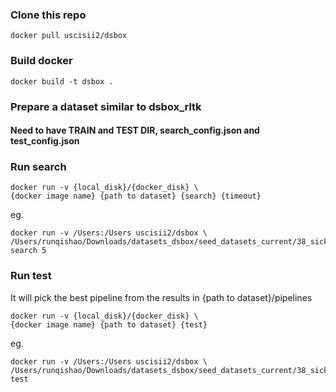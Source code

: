 ### Clone this repo

```
docker pull uscisii2/dsbox
```

### Build docker
```
docker build -t dsbox .
```

### Prepare a dataset similar to dsbox_rltk
#### Need to have TRAIN and TEST DIR, search_config.json and test_config.json

### Run search
```
docker run -v {local_disk}/{docker_disk} \
{docker image name} {path to dataset} {search} {timeout}
```
eg.
```
docker run -v /Users:/Users uscisii2/dsbox \
/Users/runqishao/Downloads/datasets_dsbox/seed_datasets_current/38_sick search 5
```

### Run test
It will pick the best pipeline from the results in {path to dataset}/pipelines
```
docker run -v {local_disk}/{docker_disk} \
{docker image name} {path to dataset} {test}
```

eg.
```
docker run -v /Users:/Users uscisii2/dsbox \
/Users/runqishao/Downloads/datasets_dsbox/seed_datasets_current/38_sick test
```
